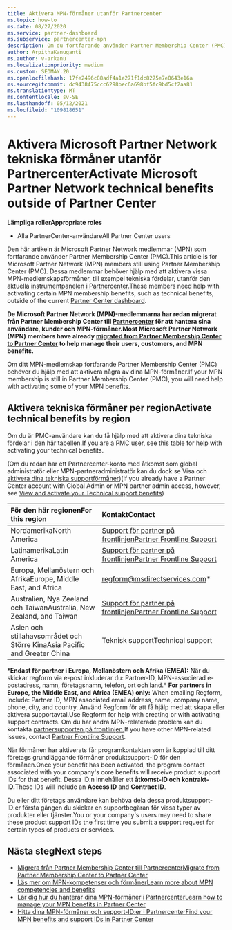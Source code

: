 ```yaml
---
title: Aktivera MPN-förmåner utanför Partnercenter
ms.topic: how-to
ms.date: 08/27/2020
ms.service: partner-dashboard
ms.subservice: partnercenter-mpn
description: Om du fortfarande använder Partner Membership Center (PMC) kan du ta reda på vem du ska kontakta för att aktivera dina tekniska supportförmåner för MPN och ge dig support-ID:n.
author: ArpithaKanuganti
ms.author: v-arkanu
ms.localizationpriority: medium
ms.custom: SEOMAY.20
ms.openlocfilehash: 17fe2496c88adf4a1e271f1dc8275e7e0643e16a
ms.sourcegitcommit: dc9438475ccc6298bec6a698bf5fc9bd5cf2aa81
ms.translationtype: MT
ms.contentlocale: sv-SE
ms.lasthandoff: 05/12/2021
ms.locfileid: "109818651"
---
```

# <a name="activate-microsoft-partner-network-technical-benefits-outside-of-partner-center"></a><span data-ttu-id="d85ad-103">Aktivera Microsoft Partner Network tekniska förmåner utanför Partnercenter</span><span class="sxs-lookup"><span data-stu-id="d85ad-103">Activate Microsoft Partner Network technical benefits outside of Partner Center</span></span>


<span data-ttu-id="d85ad-104">**Lämpliga roller**</span><span class="sxs-lookup"><span data-stu-id="d85ad-104">**Appropriate roles**</span></span>

- <span data-ttu-id="d85ad-105">Alla PartnerCenter-användare</span><span class="sxs-lookup"><span data-stu-id="d85ad-105">All Partner Center users</span></span>

<span data-ttu-id="d85ad-106">Den här artikeln är Microsoft Partner Network medlemmar (MPN) som fortfarande använder Partner Membership Center (PMC).</span><span class="sxs-lookup"><span data-stu-id="d85ad-106">This article is for Microsoft Partner Network (MPN) members still using Partner Membership Center (PMC).</span></span> <span data-ttu-id="d85ad-107">Dessa medlemmar behöver hjälp med att aktivera vissa MPN-medlemskapsförmåner, till exempel tekniska fördelar, utanför den aktuella [instrumentpanelen i Partnercenter.](https://partner.microsoft.com/dashboard)</span><span class="sxs-lookup"><span data-stu-id="d85ad-107">These members need help with activating certain MPN membership benefits, such as technical benefits, outside of the current [Partner Center dashboard](https://partner.microsoft.com/dashboard).</span></span>

<span data-ttu-id="d85ad-108">**De Microsoft Partner Network (MPN)-medlemmarna har redan migrerat från Partner Membership Center till [Partnercenter](prepare-pmc-pc-migration.md) för att hantera sina användare, kunder och MPN-förmåner.**</span><span class="sxs-lookup"><span data-stu-id="d85ad-108">**Most Microsoft Partner Network (MPN) members have already [migrated from Partner Membership Center to Partner Center](prepare-pmc-pc-migration.md) to help manage their users, customers, and MPN benefits.**</span></span>

<span data-ttu-id="d85ad-109">Om ditt MPN-medlemskap fortfarande Partner Membership Center (PMC) behöver du hjälp med att aktivera några av dina MPN-förmåner.</span><span class="sxs-lookup"><span data-stu-id="d85ad-109">If your MPN membership is still in Partner Membership Center (PMC), you will need help with activating some of your MPN benefits.</span></span>

## <a name="activate-technical-benefits-by-region"></a><span data-ttu-id="d85ad-110">Aktivera tekniska förmåner per region</span><span class="sxs-lookup"><span data-stu-id="d85ad-110">Activate technical benefits by region</span></span>

<span data-ttu-id="d85ad-111">Om du är PMC-användare kan du få hjälp med att aktivera dina tekniska fördelar i den här tabellen.</span><span class="sxs-lookup"><span data-stu-id="d85ad-111">If you are a PMC user, see this table for help with activating your technical benefits.</span></span>

<span data-ttu-id="d85ad-112">(Om du redan har ett Partnercenter-konto med åtkomst som global administratör eller MPN-partneradministratör kan du dock se Visa och [aktivera dina tekniska supportförmåner](mpn-benefits-technical-support.md#view-and-activate-your-technical-support-benefits))</span><span class="sxs-lookup"><span data-stu-id="d85ad-112">(If you already have a Partner Center account with Global Admin or MPN partner admin access, however, see [View and activate your Technical support benefits](mpn-benefits-technical-support.md#view-and-activate-your-technical-support-benefits))</span></span>

|<span data-ttu-id="d85ad-113">För den här regionen</span><span class="sxs-lookup"><span data-stu-id="d85ad-113">For this region</span></span>  | <span data-ttu-id="d85ad-114">Kontakt</span><span class="sxs-lookup"><span data-stu-id="d85ad-114">Contact</span></span> |
|:--------|:------------|
|<span data-ttu-id="d85ad-115">Nordamerika</span><span class="sxs-lookup"><span data-stu-id="d85ad-115">North America</span></span>  | [<span data-ttu-id="d85ad-116">Support för partner på frontlinjen</span><span class="sxs-lookup"><span data-stu-id="d85ad-116">Partner Frontline Support</span></span>](https://partner.microsoft.com/support?issueid=300-0042)  |
|<span data-ttu-id="d85ad-117">Latinamerika</span><span class="sxs-lookup"><span data-stu-id="d85ad-117">Latin America</span></span>  | [<span data-ttu-id="d85ad-118">Support för partner på frontlinjen</span><span class="sxs-lookup"><span data-stu-id="d85ad-118">Partner Frontline Support</span></span>](https://partner.microsoft.com/support?issueid=300-0042)  |
|<span data-ttu-id="d85ad-119">Europa, Mellanöstern och Afrika</span><span class="sxs-lookup"><span data-stu-id="d85ad-119">Europe, Middle East, and Africa</span></span>  | [regform@msdirectservices.com](mailto:regform@msdirectservices.com)*  |
|<span data-ttu-id="d85ad-120">Australien, Nya Zeeland och Taiwan</span><span class="sxs-lookup"><span data-stu-id="d85ad-120">Australia, New Zealand, and Taiwan</span></span>  | [<span data-ttu-id="d85ad-121">Support för partner på frontlinjen</span><span class="sxs-lookup"><span data-stu-id="d85ad-121">Partner Frontline Support</span></span>](https://partner.microsoft.com/support?issueid=300-0042)  |
|<span data-ttu-id="d85ad-122">Asien och stillahavsområdet och Större Kina</span><span class="sxs-lookup"><span data-stu-id="d85ad-122">Asia Pacific and Greater China</span></span>  | <span data-ttu-id="d85ad-123">Teknisk support</span><span class="sxs-lookup"><span data-stu-id="d85ad-123">Technical support</span></span>  |

<span data-ttu-id="d85ad-124">\***Endast för partner i Europa, Mellanöstern och Afrika (EMEA):** När du skickar regform via e-post inkluderar du: Partner-ID, MPN-associerad e-postadress, namn, företagsnamn, telefon, ort och land.</span><span class="sxs-lookup"><span data-stu-id="d85ad-124">\* **For partners in Europe, the Middle East, and Africa (EMEA) only:** When emailing Regform, include: Partner ID, MPN associated email address, name, company name, phone, city, and country.</span></span> <span data-ttu-id="d85ad-125">Använd Regform för att få hjälp med att skapa eller aktivera supportavtal.</span><span class="sxs-lookup"><span data-stu-id="d85ad-125">Use Regform for help with creating or with activating support contracts.</span></span> <span data-ttu-id="d85ad-126">Om du har andra MPN-relaterade problem kan du kontakta [partnersupporten på frontlinjen.](https://partner.microsoft.com/support?issueid=300-0042)</span><span class="sxs-lookup"><span data-stu-id="d85ad-126">If you have other MPN-related issues, contact [Partner Frontline Support](https://partner.microsoft.com/support?issueid=300-0042).</span></span>

<span data-ttu-id="d85ad-127">När förmånen har aktiverats får programkontakten som är kopplad till ditt företags grundläggande förmåner produktsupport-ID för den förmånen.</span><span class="sxs-lookup"><span data-stu-id="d85ad-127">Once your benefit has been activated, the program contact associated with your company's core benefits will receive product support IDs for that benefit.</span></span> <span data-ttu-id="d85ad-128">Dessa ID:n innehåller ett **åtkomst-ID och** **kontrakt-ID.**</span><span class="sxs-lookup"><span data-stu-id="d85ad-128">These IDs will include an **Access ID** and **Contract ID**.</span></span> 

<span data-ttu-id="d85ad-129">Du eller ditt företags användare kan behöva dela dessa produktsupport-ID:er första gången du skickar en supportbegäran för vissa typer av produkter eller tjänster.</span><span class="sxs-lookup"><span data-stu-id="d85ad-129">You or your company's users may need to share these product support IDs the first time you submit a support request for certain types of products or services.</span></span>

## <a name="next-steps"></a><span data-ttu-id="d85ad-130">Nästa steg</span><span class="sxs-lookup"><span data-stu-id="d85ad-130">Next steps</span></span>

- [<span data-ttu-id="d85ad-131">Migrera från Partner Membership Center till Partnercenter</span><span class="sxs-lookup"><span data-stu-id="d85ad-131">Migrate from Partner Membership Center to Partner Center</span></span>](prepare-pmc-pc-migration.md)
- [<span data-ttu-id="d85ad-132">Läs mer om MPN-kompetenser och förmåner</span><span class="sxs-lookup"><span data-stu-id="d85ad-132">Learn more about MPN competencies and benefits</span></span>](learn-about-competencies.md)
- [<span data-ttu-id="d85ad-133">Lär dig hur du hanterar dina MPN-förmåner i Partnercenter</span><span class="sxs-lookup"><span data-stu-id="d85ad-133">Learn how to manage your MPN benefits in Partner Center</span></span>](manage-your-partner-network-benefits.md)
- [<span data-ttu-id="d85ad-134">Hitta dina MPN-förmåner och support-ID:er i Partnercenter</span><span class="sxs-lookup"><span data-stu-id="d85ad-134">Find your MPN benefits and support IDs in Partner Center</span></span>](mpn-find-benefits.md)
